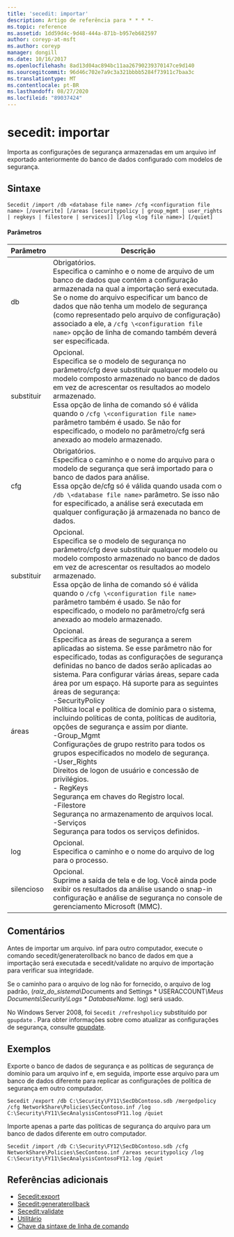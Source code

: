 ```yaml
---
title: 'secedit: importar'
description: Artigo de referência para * * * *-
ms.topic: reference
ms.assetid: 1dd59d4c-9d48-444a-871b-b957eb682597
author: coreyp-at-msft
ms.author: coreyp
manager: dongill
ms.date: 10/16/2017
ms.openlocfilehash: 8ad13d04ac894bc11aa26790239370147ce9d140
ms.sourcegitcommit: 96d46c702e7a9c3a321bbbb5284f73911c7baa3c
ms.translationtype: MT
ms.contentlocale: pt-BR
ms.lasthandoff: 08/27/2020
ms.locfileid: "89037424"
---
```

# <a name="seceditimport"></a>secedit: importar



Importa as configurações de segurança armazenadas em um arquivo inf exportado anteriormente do banco de dados configurado com modelos de segurança.

## <a name="syntax"></a>Sintaxe

```
Secedit /import /db <database file name> /cfg <configuration file name> [/overwrite] [/areas [securitypolicy | group_mgmt | user_rights | regkeys | filestore | services]] [/log <log file name>] [/quiet]
```

#### <a name="parameters"></a>Parâmetros

|Parâmetro|Descrição|
|---------|-----------|
|db|Obrigatórios.</br>Especifica o caminho e o nome de arquivo de um banco de dados que contém a configuração armazenada na qual a importação será executada.</br>Se o nome do arquivo especificar um banco de dados que não tenha um modelo de segurança (como representado pelo arquivo de configuração) associado a ele, a `/cfg \<configuration file name>` opção de linha de comando também deverá ser especificada.|
|substituir|Opcional.</br>Especifica se o modelo de segurança no parâmetro/cfg deve substituir qualquer modelo ou modelo composto armazenado no banco de dados em vez de acrescentar os resultados ao modelo armazenado.</br>Essa opção de linha de comando só é válida quando o `/cfg \<configuration file name>` parâmetro também é usado. Se não for especificado, o modelo no parâmetro/cfg será anexado ao modelo armazenado.|
|cfg|Obrigatórios.</br>Especifica o caminho e o nome do arquivo para o modelo de segurança que será importado para o banco de dados para análise.</br>Essa opção de/cfg só é válida quando usada com o `/db \<database file name>` parâmetro. Se isso não for especificado, a análise será executada em qualquer configuração já armazenada no banco de dados.|
|substituir|Opcional.</br>Especifica se o modelo de segurança no parâmetro/cfg deve substituir qualquer modelo ou modelo composto armazenado no banco de dados em vez de acrescentar os resultados ao modelo armazenado.</br>Essa opção de linha de comando só é válida quando o `/cfg \<configuration file name>` parâmetro também é usado. Se não for especificado, o modelo no parâmetro/cfg será anexado ao modelo armazenado.|
|áreas|Opcional.</br>Especifica as áreas de segurança a serem aplicadas ao sistema. Se esse parâmetro não for especificado, todas as configurações de segurança definidas no banco de dados serão aplicadas ao sistema. Para configurar várias áreas, separe cada área por um espaço. Há suporte para as seguintes áreas de segurança:</br>-SecurityPolicy</br>    Política local e política de domínio para o sistema, incluindo políticas de conta, políticas de auditoria, opções de segurança e assim por diante.</br>-Group_Mgmt</br>    Configurações de grupo restrito para todos os grupos especificados no modelo de segurança.</br>-User_Rights</br>    Direitos de logon de usuário e concessão de privilégios.</br>- RegKeys</br>    Segurança em chaves do Registro local.</br>-Filestore</br>    Segurança no armazenamento de arquivos local.</br>-Serviços</br>    Segurança para todos os serviços definidos.|
|log|Opcional.</br>Especifica o caminho e o nome do arquivo de log para o processo.|
|silencioso|Opcional.</br>Suprime a saída de tela e de log. Você ainda pode exibir os resultados da análise usando o snap-in configuração e análise de segurança no console de gerenciamento Microsoft (MMC).|

## <a name="remarks"></a>Comentários

Antes de importar um arquivo. inf para outro computador, execute o comando secedit/generaterollback no banco de dados em que a importação será executada e secedit/validate no arquivo de importação para verificar sua integridade.

Se o caminho para o arquivo de log não for fornecido, o arquivo de log padrão, (*raiz_do_sistema*\Documents and Settings \* USERACCOUNT<em>\Meus Documents\Security\Logs \* DatabaseName</em>. log) será usado.

No Windows Server 2008, foi `Secedit /refreshpolicy` substituído por `gpupdate` . Para obter informações sobre como atualizar as configurações de segurança, consulte [gpupdate](gpupdate.md).

## <a name="examples"></a>Exemplos

Exporte o banco de dados de segurança e as políticas de segurança de domínio para um arquivo inf e, em seguida, importe esse arquivo para um banco de dados diferente para replicar as configurações de política de segurança em outro computador.
```
Secedit /export /db C:\Security\FY11\SecDbContoso.sdb /mergedpolicy /cfg NetworkShare\Policies\SecContoso.inf /log C:\Security\FY11\SecAnalysisContosoFY11.log /quiet
```
Importe apenas a parte das políticas de segurança do arquivo para um banco de dados diferente em outro computador.
```
Secedit /import /db C:\Security\FY12\SecDbContoso.sdb /cfg NetworkShare\Policies\SecContoso.inf /areas securitypolicy /log C:\Security\FY11\SecAnalysisContosoFY12.log /quiet
```

## <a name="additional-references"></a>Referências adicionais

-   [Secedit:export](secedit-export.md)
-   [Secedit:generaterollback](secedit-generaterollback.md)
-   [Secedit:validate](secedit-validate.md)
-   [Utilitário](secedit.md)
- [Chave da sintaxe de linha de comando](command-line-syntax-key.md)